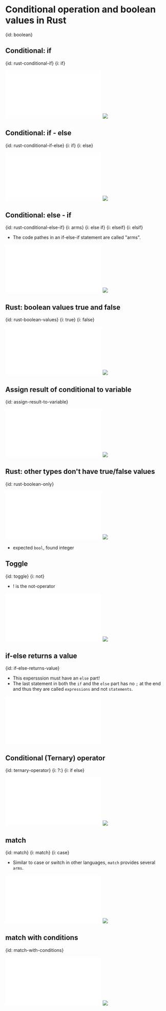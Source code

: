 # Conditional operation and boolean values in Rust
{id: boolean}

## Conditional: if
{id: rust-conditional-if}
{i: if}

![](examples/booleans/if.rs)
![](examples/booleans/if.out)

## Conditional: if - else
{id: rust-conditional-if-else}
{i: if}
{i: else}

![](examples/booleans/if_else.rs)
![](examples/booleans/if_else.out)

## Conditional: else - if
{id: rust-conditional-else-if}
{i: arms}
{i: else if}
{i: elseif}
{i: elsif}

* The code pathes in an if-else-if statement are called "arms".

![](examples/booleans/else_if.rs)
![](examples/booleans/else_if.out)

## Rust: boolean values true and false
{id: rust-boolean-values}
{i: true}
{i: false}

![](examples/booleans/bool.rs)
![](examples/booleans/bool.out)

## Assign result of conditional to variable
{id: assign-result-to-variable}

![](examples/booleans/assign_result_to_variable.rs)
![](examples/booleans/assign_result_to_variable.out)

## Rust: other types don't have true/false values
{id: rust-boolean-only}

![](examples/booleans/other.rs)
![](examples/booleans/other.out)

* expected `bool`, found integer

## Toggle
{id: toggle}
{i: not}

* ! is the not-operator

![](examples/booleans/toggle.rs)
![](examples/booleans/toggle.out)

## if-else returns a value
{id: if-else-returns-value}

* This expersssion must have an `else` part!
* The last statement in both the `if` and the `else` part has no `;` at the end and thus they are called `expressions` and not `statements`.

![](examples/booleans/if_returns_value.rs)

## Conditional (Ternary) operator
{id: ternary-operator}
{i: ?:}
{i: if else}


![](examples/booleans/ternary.rs)
![](examples/booleans/ternary.out)

## match
{id: match}
{i: match}
{i: case}

* Similar to case or switch in other languages, `match` provides several `arms`.

![](examples/booleans/match.rs)
![](examples/booleans/match.out)

## match with conditions
{id: match-with-conditions}

![](examples/booleans/match_with_conditions.rs)
![](examples/booleans/match_with_conditions.out)

